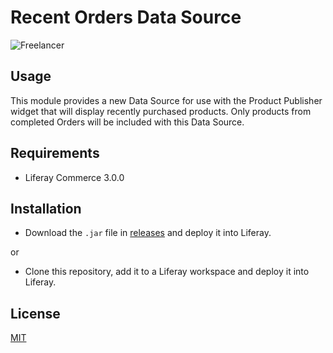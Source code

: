# Recent Orders Data Source

![Freelancer](doc/preview.gif)

## Usage

This module provides a new Data Source for use with the Product Publisher widget that will display recently purchased 
products.  Only products from completed Orders will be included with this Data Source.          

## Requirements

- Liferay Commerce 3.0.0

## Installation

- Download the `.jar` file in [releases](https://github.com/jhanda/recent-orders-data-source/releases/tag/1.0.0) and deploy it 
into Liferay.

or

- Clone this repository, add it to a Liferay workspace and deploy it into Liferay.

## License

[MIT](LICENSE)
